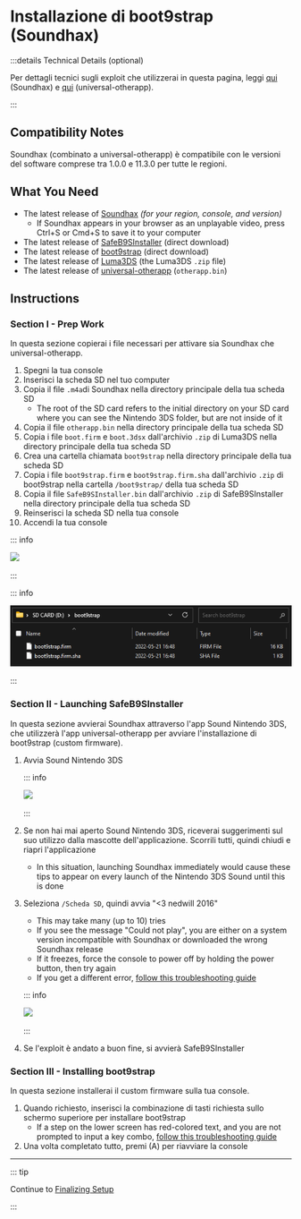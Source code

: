 # Installazione di boot9strap (Soundhax)

:::details Technical Details (optional)

Per dettagli tecnici sugli exploit che utilizzerai in questa pagina, leggi [qui](https://github.com/nedwill/soundhax) (Soundhax) e [qui](https://github.com/TuxSH/universal-otherapp) (universal-otherapp).

:::

## Compatibility Notes

Soundhax (combinato a universal-otherapp) è compatibile con le versioni del software comprese tra 1.0.0 e 11.3.0 per tutte le regioni.

## What You Need

- The latest release of [Soundhax](http://soundhax.com) _(for your region, console, and version)_
  - If Soundhax appears in your browser as an unplayable video, press Ctrl+S or Cmd+S to save it to your computer
- The latest release of [SafeB9SInstaller](https://github.com/d0k3/SafeB9SInstaller/releases/download/v0.0.7/SafeB9SInstaller-20170605-122940.zip) (direct download)
- The latest release of [boot9strap](https://github.com/SciresM/boot9strap/releases/download/1.4/boot9strap-1.4.zip) (direct download)
- The latest release of [Luma3DS](https://github.com/LumaTeam/Luma3DS/releases/latest) (the Luma3DS `.zip` file)
- The latest release of [universal-otherapp](https://github.com/TuxSH/universal-otherapp/releases/latest) (`otherapp.bin`)

## Instructions

### Section I - Prep Work

In questa sezione copierai i file necessari per attivare sia Soundhax che universal-otherapp.

1. Spegni la tua console
2. Inserisci la scheda SD nel tuo computer
3. Copia il file `.m4a`di Soundhax nella directory principale della tua scheda SD
   - The root of the SD card refers to the initial directory on your SD card where you can see the Nintendo 3DS folder, but are not inside of it
4. Copia il file `otherapp.bin` nella directory principale della tua scheda SD
5. Copia i file `boot.firm` e `boot.3dsx` dall'archivio `.zip` di Luma3DS nella directory principale della tua scheda SD
6. Crea una cartella chiamata `boot9strap` nella directory principale della tua scheda SD
7. Copia i file `boot9strap.firm` e `boot9strap.firm.sha` dall'archivio `.zip` di boot9strap nella cartella `/boot9strap/` della tua scheda SD
8. Copia il file `SafeB9SInstaller.bin` dall'archivio `.zip` di SafeB9SInstaller nella directory principale della tua scheda SD
9. Reinserisci la scheda SD nella tua console
10. Accendi la tua console

::: info

![](/images/screenshots/uosoundhax-root-layout.png)

:::

::: info

![](/images/screenshots/boot9strap-folder.png)

:::

### Section II - Launching SafeB9SInstaller

In questa sezione avvierai Soundhax attraverso l'app Sound Nintendo 3DS, che utilizzerà l'app universal-otherapp per avviare l'installazione di boot9strap (custom firmware).

1. Avvia Sound Nintendo 3DS

   ::: info

   ![](/images/screenshots/soundhax-welcome.png)

   :::

2. Se non hai mai aperto Sound Nintendo 3DS, riceverai suggerimenti sul suo utilizzo dalla mascotte dell'applicazione. Scorrili tutti, quindi chiudi e riapri l'applicazione
   - In this situation, launching Soundhax immediately would cause these tips to appear on every launch of the Nintendo 3DS Sound until this is done

3. Seleziona `/Scheda SD`, quindi avvia "<3 nedwill 2016"

   - This may take many (up to 10) tries
   - If you see the message "Could not play", you are either on a system version incompatible with Soundhax or downloaded the wrong Soundhax release
   - If it freezes, force the console to power off by holding the power button, then try again
   - If you get a different error, [follow this troubleshooting guide](troubleshooting#installing-boot9strap-soundhax)

   ::: info

   ![](/images/screenshots/soundhax-launch.png)

   :::

4. Se l'exploit è andato a buon fine, si avvierà SafeB9SInstaller

### Section III - Installing boot9strap

In questa sezione installerai il custom firmware sulla tua console.

1. Quando richiesto, inserisci la combinazione di tasti richiesta sullo schermo superiore per installare boot9strap
   - If a step on the lower screen has red-colored text, and you are not prompted to input a key combo, [follow this troubleshooting guide](troubleshooting#issues-with-safeb9sinstaller)
2. Una volta completato tutto, premi (A) per riavviare la console

<!--@include: ./_include/configure-luma3ds.md -->

<!--@include: ./_include/luma3ds-installed-note.md -->

___

::: tip

Continue to [Finalizing Setup](finalizing-setup)

:::
